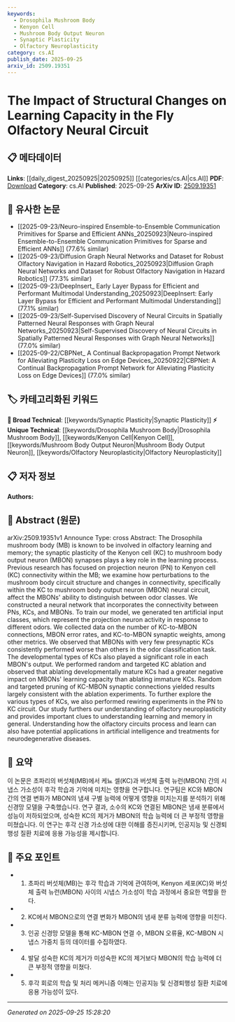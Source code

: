 ```yaml
---
keywords:
  - Drosophila Mushroom Body
  - Kenyon Cell
  - Mushroom Body Output Neuron
  - Synaptic Plasticity
  - Olfactory Neuroplasticity
category: cs.AI
publish_date: 2025-09-25
arxiv_id: 2509.19351
---
```


<!-- KEYWORD_LINKING_METADATA:
{
  "processed_timestamp": "2025-09-25T15:28:20.382175",
  "vocabulary_version": "1.0",
  "selected_keywords": [
    "Drosophila Mushroom Body",
    "Kenyon Cell",
    "Mushroom Body Output Neuron",
    "Synaptic Plasticity",
    "Olfactory Neuroplasticity"
  ],
  "rejected_keywords": [],
  "similarity_scores": {
    "Drosophila Mushroom Body": 0.78,
    "Kenyon Cell": 0.77,
    "Mushroom Body Output Neuron": 0.75,
    "Synaptic Plasticity": 0.7,
    "Olfactory Neuroplasticity": 0.74
  },
  "extraction_method": "AI_prompt_based",
  "budget_applied": true,
  "candidates_json": {
    "candidates": [
      {
        "surface": "Drosophila mushroom body",
        "canonical": "Drosophila Mushroom Body",
        "aliases": [
          "MB"
        ],
        "category": "unique_technical",
        "rationale": "The Drosophila mushroom body is a specific neural structure crucial for studying olfactory learning, providing unique insights into neural circuits.",
        "novelty_score": 0.75,
        "connectivity_score": 0.68,
        "specificity_score": 0.85,
        "link_intent_score": 0.78
      },
      {
        "surface": "Kenyon cell",
        "canonical": "Kenyon Cell",
        "aliases": [
          "KC"
        ],
        "category": "unique_technical",
        "rationale": "Kenyon cells are key components in the olfactory learning circuit, essential for understanding synaptic plasticity.",
        "novelty_score": 0.7,
        "connectivity_score": 0.72,
        "specificity_score": 0.82,
        "link_intent_score": 0.77
      },
      {
        "surface": "mushroom body output neuron",
        "canonical": "Mushroom Body Output Neuron",
        "aliases": [
          "MBON"
        ],
        "category": "unique_technical",
        "rationale": "MBONs are critical for processing olfactory information, linking neural activity to behavioral outcomes.",
        "novelty_score": 0.68,
        "connectivity_score": 0.7,
        "specificity_score": 0.8,
        "link_intent_score": 0.75
      },
      {
        "surface": "synaptic plasticity",
        "canonical": "Synaptic Plasticity",
        "aliases": [],
        "category": "broad_technical",
        "rationale": "Synaptic plasticity is a fundamental concept in neural learning, relevant across various neural circuits.",
        "novelty_score": 0.55,
        "connectivity_score": 0.85,
        "specificity_score": 0.65,
        "link_intent_score": 0.7
      },
      {
        "surface": "olfactory neuroplasticity",
        "canonical": "Olfactory Neuroplasticity",
        "aliases": [],
        "category": "unique_technical",
        "rationale": "Olfactory neuroplasticity is a specialized area of study that connects neural adaptation to sensory processing.",
        "novelty_score": 0.72,
        "connectivity_score": 0.66,
        "specificity_score": 0.83,
        "link_intent_score": 0.74
      }
    ],
    "ban_list_suggestions": [
      "neural network",
      "learning process"
    ]
  },
  "decisions": [
    {
      "candidate_surface": "Drosophila mushroom body",
      "resolved_canonical": "Drosophila Mushroom Body",
      "decision": "linked",
      "scores": {
        "novelty": 0.75,
        "connectivity": 0.68,
        "specificity": 0.85,
        "link_intent": 0.78
      }
    },
    {
      "candidate_surface": "Kenyon cell",
      "resolved_canonical": "Kenyon Cell",
      "decision": "linked",
      "scores": {
        "novelty": 0.7,
        "connectivity": 0.72,
        "specificity": 0.82,
        "link_intent": 0.77
      }
    },
    {
      "candidate_surface": "mushroom body output neuron",
      "resolved_canonical": "Mushroom Body Output Neuron",
      "decision": "linked",
      "scores": {
        "novelty": 0.68,
        "connectivity": 0.7,
        "specificity": 0.8,
        "link_intent": 0.75
      }
    },
    {
      "candidate_surface": "synaptic plasticity",
      "resolved_canonical": "Synaptic Plasticity",
      "decision": "linked",
      "scores": {
        "novelty": 0.55,
        "connectivity": 0.85,
        "specificity": 0.65,
        "link_intent": 0.7
      }
    },
    {
      "candidate_surface": "olfactory neuroplasticity",
      "resolved_canonical": "Olfactory Neuroplasticity",
      "decision": "linked",
      "scores": {
        "novelty": 0.72,
        "connectivity": 0.66,
        "specificity": 0.83,
        "link_intent": 0.74
      }
    }
  ]
}
-->

# The Impact of Structural Changes on Learning Capacity in the Fly Olfactory Neural Circuit

## 📋 메타데이터

**Links**: [[daily_digest_20250925|20250925]] [[categories/cs.AI|cs.AI]]
**PDF**: [Download](https://arxiv.org/pdf/2509.19351.pdf)
**Category**: cs.AI
**Published**: 2025-09-25
**ArXiv ID**: [2509.19351](https://arxiv.org/abs/2509.19351)

## 🔗 유사한 논문
- [[2025-09-23/Neuro-inspired Ensemble-to-Ensemble Communication Primitives for Sparse and Efficient ANNs_20250923|Neuro-inspired Ensemble-to-Ensemble Communication Primitives for Sparse and Efficient ANNs]] (77.6% similar)
- [[2025-09-23/Diffusion Graph Neural Networks and Dataset for Robust Olfactory Navigation in Hazard Robotics_20250923|Diffusion Graph Neural Networks and Dataset for Robust Olfactory Navigation in Hazard Robotics]] (77.3% similar)
- [[2025-09-23/DeepInsert_ Early Layer Bypass for Efficient and Performant Multimodal Understanding_20250923|DeepInsert: Early Layer Bypass for Efficient and Performant Multimodal Understanding]] (77.1% similar)
- [[2025-09-23/Self-Supervised Discovery of Neural Circuits in Spatially Patterned Neural Responses with Graph Neural Networks_20250923|Self-Supervised Discovery of Neural Circuits in Spatially Patterned Neural Responses with Graph Neural Networks]] (77.0% similar)
- [[2025-09-22/CBPNet_ A Continual Backpropagation Prompt Network for Alleviating Plasticity Loss on Edge Devices_20250922|CBPNet: A Continual Backpropagation Prompt Network for Alleviating Plasticity Loss on Edge Devices]] (77.0% similar)

## 🏷️ 카테고리화된 키워드
**🧠 Broad Technical**: [[keywords/Synaptic Plasticity|Synaptic Plasticity]]
**⚡ Unique Technical**: [[keywords/Drosophila Mushroom Body|Drosophila Mushroom Body]], [[keywords/Kenyon Cell|Kenyon Cell]], [[keywords/Mushroom Body Output Neuron|Mushroom Body Output Neuron]], [[keywords/Olfactory Neuroplasticity|Olfactory Neuroplasticity]]

## 📋 저자 정보

**Authors:** 

## 📄 Abstract (원문)

arXiv:2509.19351v1 Announce Type: cross 
Abstract: The Drosophila mushroom body (MB) is known to be involved in olfactory learning and memory; the synaptic plasticity of the Kenyon cell (KC) to mushroom body output neuron (MBON) synapses plays a key role in the learning process. Previous research has focused on projection neuron (PN) to Kenyon cell (KC) connectivity within the MB; we examine how perturbations to the mushroom body circuit structure and changes in connectivity, specifically within the KC to mushroom body output neuron (MBON) neural circuit, affect the MBONs' ability to distinguish between odor classes. We constructed a neural network that incorporates the connectivity between PNs, KCs, and MBONs. To train our model, we generated ten artificial input classes, which represent the projection neuron activity in response to different odors. We collected data on the number of KC-to-MBON connections, MBON error rates, and KC-to-MBON synaptic weights, among other metrics. We observed that MBONs with very few presynaptic KCs consistently performed worse than others in the odor classification task. The developmental types of KCs also played a significant role in each MBON's output. We performed random and targeted KC ablation and observed that ablating developmentally mature KCs had a greater negative impact on MBONs' learning capacity than ablating immature KCs. Random and targeted pruning of KC-MBON synaptic connections yielded results largely consistent with the ablation experiments. To further explore the various types of KCs, we also performed rewiring experiments in the PN to KC circuit. Our study furthers our understanding of olfactory neuroplasticity and provides important clues to understanding learning and memory in general. Understanding how the olfactory circuits process and learn can also have potential applications in artificial intelligence and treatments for neurodegenerative diseases.

## 📝 요약

이 논문은 초파리의 버섯체(MB)에서 케뇨 셀(KC)과 버섯체 출력 뉴런(MBON) 간의 시냅스 가소성이 후각 학습과 기억에 미치는 영향을 연구합니다. 연구팀은 KC와 MBON 간의 연결 변화가 MBON의 냄새 구별 능력에 어떻게 영향을 미치는지를 분석하기 위해 신경망 모델을 구축했습니다. 연구 결과, 소수의 KC와 연결된 MBON은 냄새 분류에서 성능이 저하되었으며, 성숙한 KC의 제거가 MBON의 학습 능력에 더 큰 부정적 영향을 미쳤습니다. 이 연구는 후각 신경 가소성에 대한 이해를 증진시키며, 인공지능 및 신경퇴행성 질환 치료에 응용 가능성을 제시합니다.

## 🎯 주요 포인트

- 1. 초파리 버섯체(MB)는 후각 학습과 기억에 관여하며, Kenyon 세포(KC)와 버섯체 출력 뉴런(MBON) 사이의 시냅스 가소성이 학습 과정에서 중요한 역할을 한다.
- 2. KC에서 MBON으로의 연결 변화가 MBON의 냄새 분류 능력에 영향을 미친다.
- 3. 인공 신경망 모델을 통해 KC-MBON 연결 수, MBON 오류율, KC-MBON 시냅스 가중치 등의 데이터를 수집하였다.
- 4. 발달 성숙한 KC의 제거가 미성숙한 KC의 제거보다 MBON의 학습 능력에 더 큰 부정적 영향을 미쳤다.
- 5. 후각 회로의 학습 및 처리 메커니즘 이해는 인공지능 및 신경퇴행성 질환 치료에 응용 가능성이 있다.


---

*Generated on 2025-09-25 15:28:20*